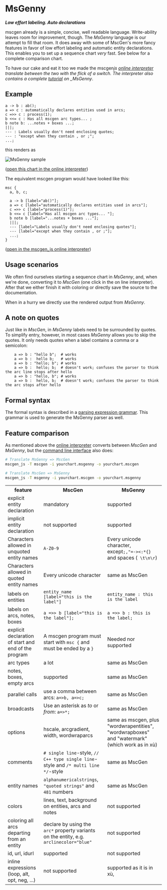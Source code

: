 # MsGenny

_**Low effort labeling. Auto declarations**_

mscgen already is a simple, concise, well readable language. Write-ability
leaves room for improvement, though.
The _MsGenny_ language is our attempt to fill that room. It does away with some of
MscGen's more fancy features in favor of low effort labeling
and automatic entity declarations. This enables you to set up a sequence chart _very_
fast. See below for a complete comparison chart.

To have our cake and eat it too we made the mscgen*js [online interpreter][4] translate between
the two with the flick of a switch. The interpreter also contains a complete [tutorial][5]
on \_MsGenny*.

## Example

```msgenny
a -> b : ab();
a => c : automatically declares entities used in arcs;
c =>> c : process(1);
b <<= c : Has all mscgen arc types... ;
b note b: ...notes + boxes ...;
|||;
--- : Labels usually don't need enclosing quotes;
--- : "except when they contain , or ;";
...;
```

this renders as

![MsGenny sample](https://raw.github.com/sverweij/mscgen_js/master/wikum/msgennysample.png)

([open this chart in the online interpreter](https://sverweij.github.io/mscgen_js/index.html?utm_source=wikum.genny&lang=msgenny&msc=a%20-%3E%20b%20%3A%20ab%28%29%3B%0Aa%20%3D%3E%20c%20%3A%20automatically%20declares%20entities%20used%20in%20arcs%3B%0Ac%20%3D%3E%3E%20c%20%3A%20process%281%29%3B%0Ab%20%3C%3C%3D%20c%20%3A%20Has%20all%20mscgen%20arc%20types...%20%3B%0Ab%20note%20b%3A%20...notes%20%2B%20boxes%20...%3B%0A|||%3B%0A---%20%3A%20Labels%20usually%20don%27t%20need%20enclosing%20quotes%3B%0A---%20%3A%20%22except%20when%20they%20contain%20%2C%20or%20%3B%22%3B%0A...%3B))

The equivalent mscgen program would have looked like this:

```mscgen
msc {
  a, b, c;

  a -> b [label="ab()"];
  a => c [label="automatically declares entities used in arcs"];
  c =>> c [label="process(1)"];
  b <<= c [label="Has all mscgen arc types... "];
  b note b [label="...notes + boxes ..."];
  |||;
  --- [label="Labels usually don't need enclosing quotes"];
  --- [label="except when they contain , or ;"];
  ...;
}
```

([open in the mscgen_js online interpreter](https://sverweij.github.io/mscgen_js/index.html?utm_source=wikum.genny&lang=mscgen&msc=msc%20{%0A%20%20a%2C%20b%2C%20c%3B%0A%0A%20%20a%20-%3E%20b%20[label%3D%22ab%28%29%22]%3B%0A%20%20a%20%3D%3E%20c%20[label%3D%22automatically%20declares%20entities%20used%20in%20arcs%22]%3B%0A%20%20c%20%3D%3E%3E%20c%20[label%3D%22process%281%29%22]%3B%0A%20%20b%20%3C%3C%3D%20c%20[label%3D%22Has%20all%20mscgen%20arc%20types...%20%22]%3B%0A%20%20b%20note%20b%20[label%3D%22...notes%20%2B%20boxes%20...%22]%3B%0A%20%20|||%3B%0A%20%20---%20[label%3D%22Labels%20usually%20don%27t%20need%20enclosing%20quotes%22]%3B%0A%20%20---%20[label%3D%22except%20when%20they%20contain%20%2C%20or%20%3B%22]%3B%0A%20%20...%3B%0A}))

## Usage scenarios

We often find ourselves starting a sequence chart in _MsGenny_, and, when
we're done, converting it to _MscGen_ (one click in the on line interpreter). After
that we either finish it with coloring or directly save the source to
the documentation.

When in a hurry we directly use the rendered output from _MsGenny_.

## A note on quotes

Just like in _MscGen_, in _MsGenny_ labels need to be surrounded by quotes.
To simplify entry, however, in most cases _MsGenny_ allows you to
skip the quotes. It only needs quotes when a label contains a comma or a
semicolon:

```msgenny
    a => b : "hello b";  # works
    a => b :  hello b;   # works
    a => b : "hello; b"; # works
    a => b :  hello; b;  # doesn't work; confuses the parser to think the arc line stops after hello
    a => b : "hello, b"; # works
    a => b :  hello, b;  # doesn't work; confuses the parser to think the arc stops after hello
```

## Formal syntax

The formal syntax is described in a [parsing expression grammar][1]. This grammar
is used to generate the MsGenny parser as well.

## Feature comparison

As mentioned above the [online interpreter][4] converts between _MscGen_ and _MsGenny_,
but the [command line interface][2] also does:

```sh
# Translate MsGenny => MscGen
mscgen_js -T mscgen -i yourchart.msgenny -o yourchart.mscgen

# Translate MscGen => MsGenny
mscgen_js -T msgenny -i yourchart.mscgen -o yourchart.msgenny
```

<table>
    <tr><th>feature</th><th>MscGen</th><th>MsGenny</th></tr>
    <tr>
        <td>explicit entity declaration</td>
        <td>mandatory</td>
        <td>supported</td>
    </tr>
    <tr>
        <td>implicit entity declaration</td>
        <td>not supported</td>
        <td>supported</td>
    </tr>
    <tr>
        <td>Characters allowed in unquoted entity names</td>
        <td><code>A-Z0-9</code></td>
        <td>Every unicode character, except<code>;,"=-><:*{}</code> and spaces (<code> \t\n\r</code>)</td>
    </tr>
    <tr>
        <td>Characters allowed in quoted entity names</td>
        <td>Every unicode character</td>
        <td>same as MscGen</td>
    </tr>
    <tr>
        <td>labels on entities</td>
        <td><code>entity_name [label="this is the label"]</code></td>
        <td><code>entity_name : this is the label</code></td>
    </tr>
    <tr>
        <td>labels on arcs, notes, boxes</td>
        <td><code>a =>> b [label="this is the label"];</code></td>
        <td><code>a =>> b : this is the label;</code></td>
    </tr>
    <tr>
        <td>explicit declaration of start and end of the program</td>
        <td>A mscgen program must start with <code>msc {</code> and must be ended by a <code>}</code></td>
        <td>Needed nor supported</td>
    </tr>
    <tr>
        <td>arc types</td>
        <td>a lot</td>
        <td>same as MscGen</td>
    </tr>
    <tr>
        <td>notes, boxes, empty arcs</td>
        <td>supported</td>
        <td>same as MscGen</td>
    </tr>
    <tr>
        <td>parallel calls</td>
        <td>use a comma between arcs: <code>a=>b, a=>c;</code></td>
        <td>same as MscGen</td>
    </tr>
    <tr>
        <td>broadcasts</td>
        <td>Use an asterisk as <em>to</em> or <em>from</em>: <code>a=>*;</code></td>
        <td>same as MscGen</td>
    </tr>
    <tr>
        <td>options</td>
        <td>hscale, arcgradient, width, wordwraparcs </td>
        <td>same as mscgen, plus "wordwrapentities", "wordwrapboxes" and "watermark" (which work as in xù)</td>
    </tr>
    <tr>
        <td>comments</td>
        <td><code># single line</code>-style, <code>// C++ type single line</code>-style and <code>/* multi line */</code>-style</td>
        <td>same as MscGen</td>
    </tr>
    <tr>
        <td>entity names</td>
        <td><code>alphanumericalstrings</code>, <code>"quoted strings"</code>  and <code>481</code> numbers</td>
        <td>same as MscGen</td>
    </tr>
    <tr>
        <td>colors</td>
        <td>lines, text, background on entities, arcs and notes</td>
        <td>not supported</td>
    </tr>
    <tr>
        <td>coloring all arcs departing from an entity</td>
        <td>declare by using the <code>arc*</code> property variants on the entity, e.g. <code>arclinecolor="blue"</code></td>
        <td>not supported</td>
    </tr>
    <tr>
        <td>id, url, idurl</td>
        <td>supported</td>
        <td>not supported</td>
    </tr>
    <tr>
        <td>inline expressions (loop, alt, opt, neg, ...)</td>
        <td>not supported</td>
        <td>supported as it is in xù, </td>
    </tr>
</table>

[1]: ../src/script/parse/peg/msgennyparser.peggy
[2]: ../src/script/cli/README.md
[4]: https://sverweij.github.io/mscgen_js/?utm_source=wikum.genny
[5]: https://sverweij.github.io/mscgen_js/tutorial.html?utm_source=wikum.genny

